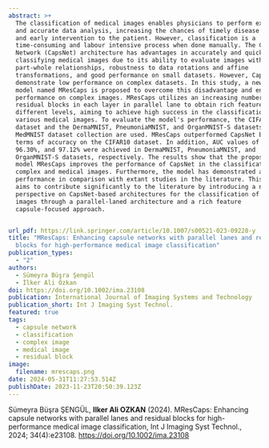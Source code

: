 ```yaml
---
abstract: >+
  The classification of medical images enables physicians to perform expeditious
  and accurate data analysis, increasing the chances of timely disease diagnosis
  and early intervention to the patient. However, classification is a
  time-consuming and labour intensive process when done manually. The Capsule
  Network (CapsNet) architecture has advantages in accurately and quickly
  classifying medical images due to its ability to evaluate images within
  part-whole relationships, robustness to data rotations and affine
  transformations, and good performance on small datasets. However, CapsNet may
  demonstrate low performance on complex datasets. In this study, a new CapsNet
  model named MResCaps is proposed to overcome this disadvantage and enhance its
  performance on complex images. MResCaps utilizes an increasing number of
  residual blocks in each layer in parallel lane to obtain rich feature maps at
  different levels, aiming to achieve high success in the classification of
  various medical images. To evaluate the model's performance, the CIFAR10
  dataset and the DermaMNIST, PneumoniaMNIST, and OrganMNIST-S datasets from the
  MedMNIST dataset collection are used. MResCaps outperformed CapsNet by 20% in
  terms of accuracy on the CIFAR10 dataset. In addition, AUC values of 96.25%,
  96.30%, and 97.12% were achieved in DermaMNIST, PneumoniaMNIST, and
  OrganMNIST-S datasets, respectively. The results show that the proposed new
  model MResCaps improves the performance of CapsNet in the classification of
  complex and medical images. Furthermore, the model has demonstrated a better
  performance in comparison with extant studies in the literature. This study
  aims to contribute significantly to the literature by introducing a novel
  perspective on CapsNet-based architectures for the classification of medical
  images through a parallel-laned architecture and a rich feature
  capsule-focused approach.


url_pdf: https://link.springer.com/article/10.1007/s00521-023-09228-y
title: "MResCaps: Enhancing capsule networks with parallel lanes and residual
  blocks for high-performance medical image classification"
publication_types:
  - "2"
authors:
  - Sümeyra Büşra Şengül
  - İlker Ali Özkan
doi: https://doi.org/10.1002/ima.23108
publication: International Journal of Imaging Systems and Technology
publication_short: Int J Imaging Syst Technol.
featured: true
tags:
  - capsule network
  - classification
  - complex image
  - medical image
  - residual block
image:
  filename: mrescaps.png
date: 2024-05-31T11:27:53.514Z
publishDate: 2023-11-23T20:50:39.123Z
---
```

Sümeyra Büşra ŞENGÜL, **Ilker Ali OZKAN** (2024). MResCaps: Enhancing capsule networks with parallel lanes and residual blocks for high-performance medical image classification, Int J Imaging Syst Technol.,  2024; 34(4):e23108. https://doi.org/10.1002/ima.23108